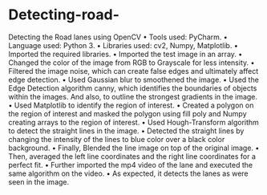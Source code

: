 # Detecting-road-
Detecting the Road lanes using OpenCV
•	Tools used: PyCharm.
•	Language used: Python 3.
•	Libraries used: cv2, Numpy, Matplotlib.
•	Imported the required libraries.
•	Imported the test image in an array.
•	Changed the color of the image from RGB to Grayscale for less intensity.
•	Filtered the image noise, which can create false edges and ultimately affect edge detection.
•	Used Gaussian blur to smoothened the image.
•	Used the Edge Detection algorithm canny, which identifies the boundaries of objects within the images. And also, to outline the strongest gradients in the image. 
•	Used Matplotlib to identify the region of interest.
•	Created a polygon on the region of interest and masked the polygon using fill poly and Numpy creating arrays to the region of interest.
•	Used Hough-Transform algorithm to detect the straight lines in the image.
•	Detected the straight lines by changing the intensity of the lines to blue color over a black color background.
•	Finally, Blended the line image on top of the original image.
•	Then, averaged the left line coordinates and the right line coordinates for a perfect fit.
•	Further imported the mp4 video of the lane and executed the same algorithm on the video.
•	As expected, it detects the lanes as were seen in the image.
